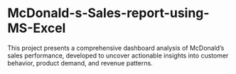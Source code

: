 # McDonald-s-Sales-report-using-MS-Excel
This project presents a comprehensive dashboard analysis of McDonald’s sales performance, developed to uncover actionable insights into customer behavior, product demand, and revenue patterns.
